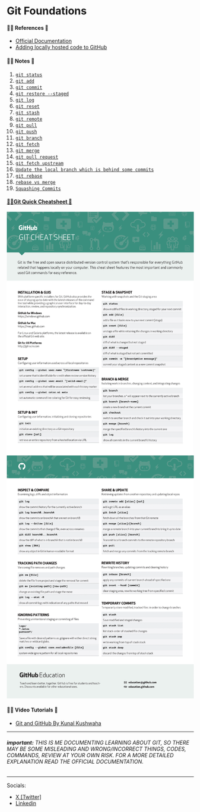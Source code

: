 # Git Foundations

#### 😶‍🌫️ References 🔽

- [Official Documentation](https://git-scm.com/docs)
- [Adding locally hosted code to GitHub]()

#### 😶‍🌫️ Notes 🔽

1. [`git status`](./git-lessons/git-status.md)
2. [`git add`](./git-lessons/git-add.md)
3. [`git commit`](./git-lessons/git-commit.md)
4. [`git restore --staged`](./git-lessons/git-restore--staged.md)
5. [`git log`](./git-lessons/git-log.md)
6. [`git reset`](./git-lessons/git-reset.md)
7. [`git stash`](./git-lessons/git-stash.md)
8. [`git remote`](./git-lessons/git-remote.md)
9. [`git pull`](./git-lessons/git-pull.md)
10. [`git push`](./git-lessons/git-push.md)
11. [`git branch`](./git-lessons/git-branch.md)
12. [`git fetch`](./git-lessons/git-fetch.md)
13. [`git merge`](./git-lessons/git-merge.md)
14. [`git pull request`](./git-lessons/git-pull-request.md)
15. [`git fetch upstream`](./git-lessons/git-fetch-upstream.md)
16. [`Update the local branch which is behind some commits`](./git-lessons/update-local-branch.md)
17. [`git rebase`](./git-lessons/git-rebase.md)
18. [`rebase vs merge`](./git-lessons/rebase-vs-merge.md)
19. [`Squashing Commits`](./git-lessons/squashing-commits.md)

#### [😶‍🌫️Git Quick Cheatsheet 🔽](./git-lessons/git-cheat-sheet-education.pdf)

![Page 1](./git-lessons/git-cheat-sheet-education/git-cheat-sheet-education-1.png)
![Page 2](./git-lessons/git-cheat-sheet-education/git-cheat-sheet-education-2.png)

#### 😶‍🌫️ Video Tutorials 🔽

- [Git and GitHub By Kunal Kushwaha](https://www.youtube.com/watch?v=apGV9Kg7ics)

---

###### **_important:_** THIS IS ME DOCUMENTING LEARNING ABOUT GIT, SO THERE MAY BE SOME MISLEADING AND WRONG/INCORRECT THINGS, CODES, COMMANDS, REVIEW AT YOUR OWN RISK. FOR A MORE DETAILED EXPLANATION READ THE OFFICIAL DOCUMENTATION.

---

Socials:

- [X [Twitter]](https://twitter.com/srijonpaul3)
- [Linkedin](https://www.linkedin.com/in/srijonp4/)
